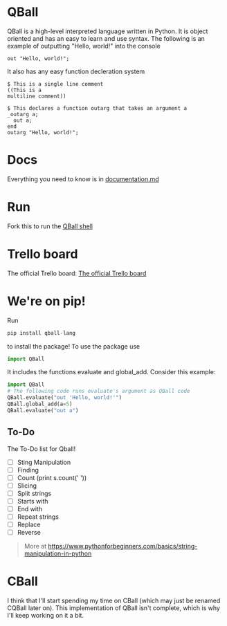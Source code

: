 # QBall
QBall is a high-level interpreted language written in Python. It is object oriented and has an easy to learn and use syntax. The following is an example of outputting "Hello, world!" into the console
```
out "Hello, world!";
```
It also has any easy function decleration system
```
$ This is a single line comment
((This is a
multiline comment))

$ This declares a function outarg that takes an argument a
_outarg a;
  out a;
end
outarg "Hello, world!";
```
# Docs
Everything you need to know is in [documentation.md](documentation.md)

# Run
Fork this to run the [QBall shell](https://repl.it/@qballlang/QBall)

# Trello board
The official Trello board: [The official Trello board](https://trello.com/b/cJM6HsR3/qball)

# We're on pip!
Run 
```py
pip install qball-lang
```
to install the package! To use the package use
```py
import QBall
```
It includes the functions evaluate and global_add. Consider this example:
```py
import QBall
# The following code runs evaluate's argument as QBall code
QBall.evaluate("out 'Hello, world!'")
QBall.global_add(a=5)
QBall.evaluate("out a")
```
## To-Do
The To-Do list for Qball!

- [ ] Sting Manipulation
- [ ] Finding
- [ ] Count (print s.count(' '))
- [ ] Slicing
- [ ] Split strings
- [ ] Starts with
- [ ] End with
- [ ] Repeat strings
- [ ] Replace
- [ ] Reverse
> More at https://www.pythonforbeginners.com/basics/string-manipulation-in-python
# CBall
I think that I'll start spending my time on CBall (which may just be renamed CQBall later on). This implementation of QBall isn't complete, which is why I'll keep working on it a bit.